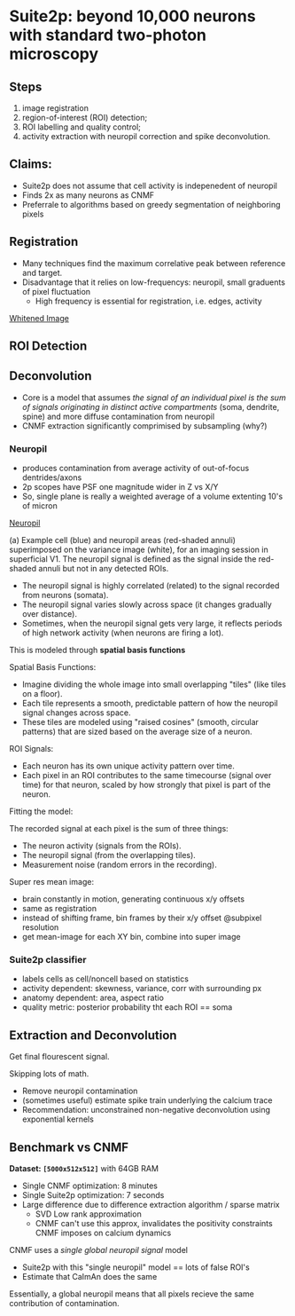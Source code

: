 # Suite2p: beyond 10,000 neurons with standard two-photon microscopy

## Steps

1) image registration
2) region-of-interest (ROI) detection;
3) ROI labelling and quality control;
4) activity extraction with neuropil correction and spike deconvolution.

## Claims:

- Suite2p does not assume that cell activity is indepenedent of neuropil
- Finds 2x as many neurons as CNMF
- Preferrale to algorithms based on greedy segmentation of neighboring pixels

## Registration

- Many techniques find the maximum correlative peak between reference and target.
- Disadvantage that it relies on low-frequencys: neuropil, small graduents of pixel fluctuation
   - High frequency is essential for registration, i.e. edges, activity

[Whitened Image]("./_images/whitened.png")

## ROI Detection



## Deconvolution

- Core is a model that assumes *the signal of an individual pixel is the sum of signals originating in distinct active compartments* (soma, dendrite, spine) and more diffuse contamination from neuropil
- CNMF extraction significantly comprimised by subsampling (why?)

### Neuropil

- produces contamination from average activity of out-of-focus dentrides/axons
- 2p scopes have PSF one magnitude wider in Z vs X/Y
- So, single plane is really a weighted average of a volume extenting 10's of micron

[Neuropil]("./_images/neuropil.png")

(a) Example cell (blue) and neuropil areas (red-shaded annuli) superimposed on the variance image (white), for an
imaging session in superficial V1. The neuropil signal is defined as the signal inside the red-shaded annuli but not in
any detected ROIs.

- The neuropil signal is highly correlated (related) to the signal recorded from neurons (somata).
- The neuropil signal varies slowly across space (it changes gradually over distance).
- Sometimes, when the neuropil signal gets very large, it reflects periods of high network activity (when neurons are firing a lot).

This is modeled through **spatial basis functions**

Spatial Basis Functions:

- Imagine dividing the whole image into small overlapping "tiles" (like tiles on a floor).
- Each tile represents a smooth, predictable pattern of how the neuropil signal changes across space.
- These tiles are modeled using "raised cosines" (smooth, circular patterns) that are sized based on the average size of a neuron.

ROI Signals:

- Each neuron has its own unique activity pattern over time.
- Each pixel in an ROI contributes to the same timecourse (signal over time) for that neuron, scaled by how strongly that pixel is part of the neuron.

Fitting the model:

The recorded signal at each pixel is the sum of three things:

- The neuron activity (signals from the ROIs).
- The neuropil signal (from the overlapping tiles).
- Measurement noise (random errors in the recording).

Super res mean image:

- brain constantly in motion, generating continuous x/y offsets
- same as registration
- instead of shifting frame, bin frames by their x/y offset @subpixel resolution
- get mean-image for each XY bin, combine into super image

### Suite2p classifier

- labels cells as cell/noncell based on statistics
- activity dependent: skewness, variance, corr with surrounding px
- anatomy dependent: area, aspect ratio
- quality metric: posterior probability tht each ROI == soma

## Extraction and Deconvolution

Get final flourescent signal.

Skipping lots of math. 

- Remove neuropil contamination
- (sometimes useful) estimate spike train underlying the calcium trace
- Recommendation: unconstrained non-negative deconvolution using exponential kernels

## Benchmark vs CNMF

**Dataset: `[5000x512x512]`** with 64GB RAM

- Single CNMF optimization: 8 minutes
- Single Suite2p optimization: 7 seconds
- Large difference due to difference extraction algorithm / sparse matrix
   - SVD Low rank approximation
   - CNMF can't use this approx, invalidates the positivity constraints CNMF imposes on calcium dynamics

CNMF uses a *single global neuropil signal* model
- Suite2p with this "single neuropil" model == lots of false ROI's
- Estimate that CaImAn does the same

Essentially, a global neuropil means that all pixels recieve the same contribution of contamination.
